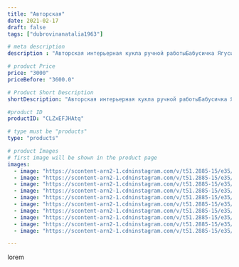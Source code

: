 ```yaml
---
title: "Авторская"
date: 2021-02-17
draft: false
tags: ["dubrovinanatalia1963"]

# meta description
description : "Авторская интерьерная кукла ручной работыБабусичка Ягусичка2.Высота куклы 54 см.Выполнена в скульптурно//- текстильной (чулочной) технике,ищет новый дом."

# product Price
price: "3000"
priceBefore: "3600.0"

# Product Short Description
shortDescription: "Авторская интерьерная кукла ручной работыБабусичка Ягусичка2.Высота куклы 54 см.Выполнена в скульптурно//- текстильной (чулочной) технике,ищет новый дом."

#product ID
productID: "CLZxEFJHAtq"

# type must be "products"
type: "products"

# product Images
# first image will be shown in the product page
images:
  - image: "https://scontent-arn2-1.cdninstagram.com/v/t51.2885-15/e35/150771787_143728767586002_7135221824892713871_n.jpg?_nc_ht=scontent-arn2-1.cdninstagram.com&_nc_cat=106&_nc_ohc=6A1BmC-UpusAX8Hr33y&se=7&tp=1&oh=7386f47bd09abcfaddb71e18776e8ae0&oe=60606CE4&ig_cache_key=MjUxMTI1NDA0NzQwMTMyNjMwNQ%3D%3D.2"
  - image: "https://scontent-arn2-1.cdninstagram.com/v/t51.2885-15/e35/150763125_763924774229128_836245182575289146_n.jpg?_nc_ht=scontent-arn2-1.cdninstagram.com&_nc_cat=104&_nc_ohc=23IgPQV4XDQAX-tlUmv&se=7&tp=1&oh=077737fc0b64c879e62f2ec6eb0e9ac1&oe=605EB026&ig_cache_key=MjUxMTI1NDA0NzQ1MTUzODUyNQ%3D%3D.2"
  - image: "https://scontent-arn2-1.cdninstagram.com/v/t51.2885-15/e35/151128327_782677579266906_6002017755206166887_n.jpg?_nc_ht=scontent-arn2-1.cdninstagram.com&_nc_cat=106&_nc_ohc=mlnmYwlYraMAX9VzfWB&se=7&tp=1&oh=4f12628e3373a5db3f214f854e88f722&oe=605DFCF2&ig_cache_key=MjUxMTI1NDA0NzQxODIwODgxMg%3D%3D.2"
  - image: "https://scontent-arn2-1.cdninstagram.com/v/t51.2885-15/e35/151277115_502349324498751_6860881385121591863_n.jpg?_nc_ht=scontent-arn2-1.cdninstagram.com&_nc_cat=103&_nc_ohc=mtWFM6zwCfAAX8DJWWo&se=7&tp=1&oh=1f82db3b31ac581f924515d7532224c7&oe=605E21DC&ig_cache_key=MjUxMTI1NDA0NzQyNjQwNjc3MQ%3D%3D.2"
  - image: "https://scontent-arn2-1.cdninstagram.com/v/t51.2885-15/e35/151273373_470109697362202_8114494925378488640_n.jpg?_nc_ht=scontent-arn2-1.cdninstagram.com&_nc_cat=110&_nc_ohc=Kd4HdTJQRU8AX_mlVZ-&se=7&tp=1&oh=d513e61e1dab11651ce6045a8ccc25a9&oe=605DB775&ig_cache_key=MjUxMTI1NDA0NzQ0MzI2MzYyMw%3D%3D.2"
  - image: "https://scontent-arn2-1.cdninstagram.com/v/t51.2885-15/e35/150429892_841222960053952_7490429687199521850_n.jpg?_nc_ht=scontent-arn2-1.cdninstagram.com&_nc_cat=104&_nc_ohc=pRSqyAkMLnYAX-3IxaG&se=7&tp=1&oh=7fb46084c3dd24804ccf9f13142e7300&oe=60602A0F&ig_cache_key=MjUxMTI1NDA0NzQwOTY3MTk2Mg%3D%3D.2"
  - image: "https://scontent-arn2-1.cdninstagram.com/v/t51.2885-15/e35/151056616_2904407186503763_2960268349516250121_n.jpg?_nc_ht=scontent-arn2-1.cdninstagram.com&_nc_cat=111&_nc_ohc=ULzcocFHb78AX_vi9uV&se=7&tp=1&oh=fa48ef62ce57965e1eb0280b200311fa&oe=605F707C&ig_cache_key=MjUxMTI1NDA0NzUxODc1MTE2Mw%3D%3D.2"
  - image: "https://scontent-arn2-1.cdninstagram.com/v/t51.2885-15/e35/150564929_2359579584173834_8652235606834568346_n.jpg?_nc_ht=scontent-arn2-1.cdninstagram.com&_nc_cat=102&_nc_ohc=-3Wz9mUF6k8AX9oI3uG&se=7&tp=1&oh=eec9b612caa359cb94227762a5396240&oe=60617156&ig_cache_key=MjUxMTI1NDA0NzUyNzIzMzY4OA%3D%3D.2"
  - image: "https://scontent-arn2-1.cdninstagram.com/v/t51.2885-15/e35/150928116_114698960603847_5282108843062682346_n.jpg?_nc_ht=scontent-arn2-1.cdninstagram.com&_nc_cat=103&_nc_ohc=Ss5SVxOTA3EAX9XZqq4&se=7&tp=1&oh=81aa8778a2e81f567ea632e5795d4cf9&oe=60611F3E&ig_cache_key=MjUxMTI1NDA0NzQzNDk1NTg2NA%3D%3D.2"
  - image: "https://scontent-arn2-1.cdninstagram.com/v/t51.2885-15/e35/150359927_426509461905559_5911371677957605997_n.jpg?_nc_ht=scontent-arn2-1.cdninstagram.com&_nc_cat=107&_nc_ohc=C38j8yZtlzkAX80dQwK&se=7&tp=1&oh=e9ffc3439f7679b18ee7ef74ffa01683&oe=605F834F&ig_cache_key=MjUxMTI1NDA0NzUxMDM5OTIwNA%3D%3D.2"

---
```

lorem

